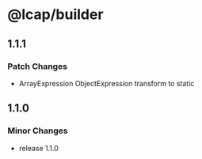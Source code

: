 # @lcap/builder

## 1.1.1

### Patch Changes

- ArrayExpression ObjectExpression transform to static

## 1.1.0

### Minor Changes

- release 1.1.0

